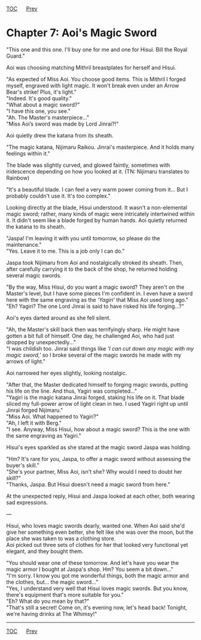 [TOC](../readme.md)&nbsp;&nbsp;&nbsp;&nbsp;&nbsp;&nbsp;[Prev](Section_0006.md)&nbsp;&nbsp;&nbsp;&nbsp;&nbsp;&nbsp;



# Chapter 7: Aoi's Magic Sword

"This one and this one. I'll buy one for me and one for Hisui. Bill the
Royal Guard."  
  
Aoi was choosing matching Mithril breastplates for herself and Hisui.  
  
"As expected of Miss Aoi. You choose good items. This is Mithril I
forged myself, engraved with light magic. It won't break even under an
Arrow Bear's strike! Plus, it's light."  
"Indeed. It's good quality."  
"What about a magic sword?"  
"I have this one, you see."  
"Ah. The Master's masterpiece..."  
"Miss Aoi’s sword was made by Lord Jinrai?!"  
  
Aoi quietly drew the katana from its sheath.  
  
"The magic katana, Nijimaru Raikou. Jinrai's masterpiece. And it holds
many feelings within it."  
  
The blade was slightly curved, and glowed faintly, sometimes with
iridescence depending on how you looked at it. (TN: Nijimaru translates
to Rainbow)  
  
"It's a beautiful blade. I can feel a very warm power coming from it...
But I probably couldn't use it. It's too complex."  
  
Looking directly at the blade, Hisui understood. It wasn't a
non-elemental magic sword; rather, many kinds of magic were intricately
intertwined within it. It didn't seem like a blade forged by human
hands. Aoi quietly returned the katana to its sheath.  
  
"Jaspa! I'm leaving it with you until tomorrow, so please do the
maintenance."  
"Yes. Leave it to me. This is a job only I can do."  
  
Jaspa took Nijimaru from Aoi and nostalgically stroked its sheath. Then,
after carefully carrying it to the back of the shop, he returned holding
several magic swords.  
  
"By the way, Miss Hisui, do you want a magic sword? They aren't on the
Master's level, but I have some pieces I'm confident in. I even have a
sword here with the same engraving as the *'Yagiri'* that Miss Aoi used
long ago."  
"Eh? Yagiri? The one Lord Jinrai is said to have risked his life
forging...?"  
  
Aoi's eyes darted around as she fell silent.  
  
"Ah, the Master's skill back then was terrifyingly sharp. He might have
gotten a bit full of himself. One day, he challenged Aoi, who had just
dropped by unexpectedly..."  
"I was childish too. Jinrai said things like *'I can cut down any magic
with my magic sword,'* so I broke several of the magic swords he made
with my arrows of light."  
  
Aoi narrowed her eyes slightly, looking nostalgic.  
  
"After that, the Master dedicated himself to forging magic swords,
putting his life on the line. And thus, Yagiri was completed..."  
"Yagiri is the magic katana Jinrai forged, staking his life on it. That
blade sliced my full-power arrow of light clean in two. I used Yagiri
right up until Jinrai forged Nijimaru."  
"Miss Aoi. What happened to Yagiri?"  
"Ah, I left it with Berg."  
"I see. Anyway, Miss Hisui, how about a magic sword? This is the one
with the same engraving as Yagiri."  
  
Hisui's eyes sparkled as she stared at the magic sword Jaspa was
holding.  
  
"Hm? It's rare for you, Jaspa, to offer a magic sword without assessing
the buyer's skill."  
"She's your partner, Miss Aoi, isn't she? Why would I need to doubt her
skill?"  
"Thanks, Jaspa. But Hisui doesn't need a magic sword from here."  
  
At the unexpected reply, Hisui and Jaspa looked at each other, both
wearing sad expressions.  
  
—  
  
Hisui, who loves magic swords dearly, wanted one. When Aoi said she'd
give her something even better, she felt like she was over the moon, but
the place she was taken to was a clothing store.  
Aoi picked out three sets of clothes for her that looked very functional
yet elegant, and they bought them.  
  
"You should wear one of these tomorrow. And let's have you wear the
magic armor I bought at Jaspa's shop. Hm? You seem a bit down..."  
"I'm sorry. I know you got me wonderful things, both the magic armor and
the clothes, but... the magic sword..."  
"Yes, I understand very well that Hisui loves magic swords. But you
know, there's equipment that's more suitable for you."  
"Eh? What do you mean by that?"  
"That's still a secret! Come on, it's evening now, let's head back!
Tonight, we're having drinks at The Whimsy!"  
  
  


---
[TOC](../readme.md)&nbsp;&nbsp;&nbsp;&nbsp;&nbsp;&nbsp;[Prev](Section_0006.md)&nbsp;&nbsp;&nbsp;&nbsp;&nbsp;&nbsp;

